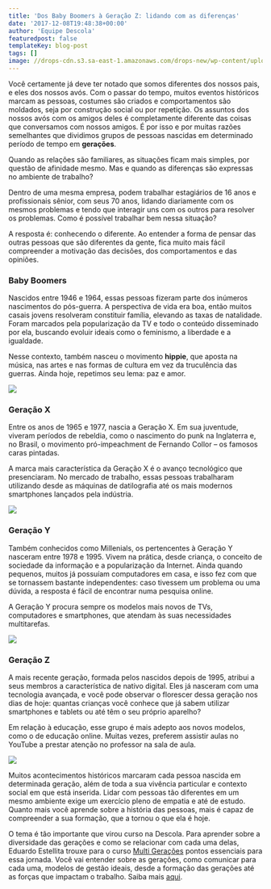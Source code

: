 ```yaml
---
title: 'Dos Baby Boomers à Geração Z: lidando com as diferenças'
date: '2017-12-08T19:48:38+00:00'
author: 'Equipe Descola'
featuredpost: false
templateKey: blog-post
tags: []
image: //drops-cdn.s3.sa-east-1.amazonaws.com/drops-new/wp-content/uploads/2017/12/08194525/gerac%CC%A7oes-150x150.png
---
```

Você certamente já deve ter notado que somos diferentes dos nossos pais, e eles dos nossos avós. Com o passar do tempo, muitos eventos históricos marcam as pessoas, costumes são criados e comportamentos são moldados, seja por construção social ou por repetição. Os assuntos dos nossos avós com os amigos deles é completamente diferente das coisas que conversamos com nossos amigos. É por isso e por muitas razões semelhantes que dividimos grupos de pessoas nascidas em determinado período de tempo em **gerações**.

Quando as relações são familiares, as situações ficam mais simples, por questão de afinidade mesmo. Mas e quando as diferenças são expressas no ambiente de trabalho?

Dentro de uma mesma empresa, podem trabalhar estagiários de 16 anos e profissionais sênior, com seus 70 anos, lidando diariamente com os mesmos problemas e tendo que interagir uns com os outros para resolver os problemas. Como é possível trabalhar bem nessa situação?

A resposta é: conhecendo o diferente. Ao entender a forma de pensar das outras pessoas que são diferentes da gente, fica muito mais fácil compreender a motivação das decisões, dos comportamentos e das opiniões.

### Baby Boomers

Nascidos entre 1946 e 1964, essas pessoas fizeram parte dos inúmeros nascimentos do pós-guerra. A perspectiva de vida era boa, então muitos casais jovens resolveram constituir família, elevando as taxas de natalidade. Foram marcados pela popularização da TV e todo o conteúdo disseminado por ela, buscando evoluir ideais como o feminismo, a liberdade e a igualdade.

Nesse contexto, também nasceu o movimento **hippie**, que aposta na música, nas artes e nas formas de cultura em vez da truculência das guerras. Ainda hoje, repetimos seu lema: paz e amor.

![](https://descola.org/drops/wp-content/uploads/2017/12/hippie.jpg)

### Geração X

Entre os anos de 1965 e 1977, nascia a Geração X. Em sua juventude, viveram períodos de rebeldia, como o nascimento do punk na Inglaterra e, no Brasil, o movimento pró-impeachment de Fernando Collor – os famosos caras pintadas.

A marca mais característica da Geração X é o avanço tecnológico que presenciaram. No mercado de trabalho, essas pessoas trabalharam utilizando desde as máquinas de datilografia até os mais modernos smartphones lançados pela indústria.

![](https://descola.org/drops/wp-content/uploads/2017/12/impeachment.jpg)

### Geração Y

Também conhecidos como Millenials, os pertencentes à Geração Y nasceram entre 1978 e 1995. Vivem na prática, desde criança, o conceito de sociedade da informação e a popularização da Internet. Ainda quando pequenos, muitos já possuíam computadores em casa, e isso fez com que se tornassem bastante independentes: caso tivessem um problema ou uma dúvida, a resposta é fácil de encontrar numa pesquisa online.

A Geração Y procura sempre os modelos mais novos de TVs, computadores e smartphones, que atendam às suas necessidades multitarefas.

![](https://descola.org/drops/wp-content/uploads/2017/12/gerac%CC%A7ao-y.jpg)

### Geração Z

A mais recente geração, formada pelos nascidos depois de 1995, atribui a seus membros a característica de nativo digital. Eles já nasceram com uma tecnologia avançada, e você pode observar o florescer dessa geração nos dias de hoje: quantas crianças você conhece que já sabem utilizar smartphones e tablets ou até têm o seu próprio aparelho?

Em relação à educação, esse grupo é mais adepto aos novos modelos, como o de educação online. Muitas vezes, preferem assistir aulas no YouTube a prestar atenção no professor na sala de aula.

![](https://descola.org/drops/wp-content/uploads/2017/12/gerac%CC%A7ao-z.jpeg)

Muitos acontecimentos históricos marcaram cada pessoa nascida em determinada geração, além de toda a sua vivência particular e contexto social em que está inserida. Lidar com pessoas tão diferentes em um mesmo ambiente exige um exercício pleno de empatia e até de estudo. Quanto mais você aprende sobre a história das pessoas, mais é capaz de compreender a sua formação, que a tornou o que ela é hoje.

O tema é tão importante que virou curso na Descola. Para aprender sobre a diversidade das gerações e como se relacionar com cada uma delas, Eduardo Estellita trouxe para o curso [Multi Gerações](https://descola.org/curso/multi-geracoes) pontos essenciais para essa jornada. Você vai entender sobre as gerações, como comunicar para cada uma, modelos de gestão ideais, desde a formação das gerações até as forças que impactam o trabalho. Saiba mais [aqui](https://descola.org/curso/multi-geracoes).